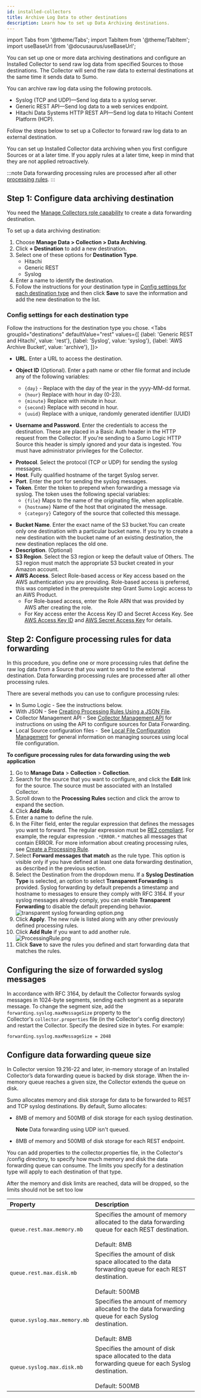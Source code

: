 ```yaml
---
id: installed-collectors
title: Archive Log Data to other destinations
description: Learn how to set up Data Archiving destinations.
---
```

import Tabs from '@theme/Tabs';
import TabItem from '@theme/TabItem';
import useBaseUrl from '@docusaurus/useBaseUrl';

You can set up one or more data archiving destinations and configure an Installed Collector to send raw log data from specified Sources to those destinations. The Collector will send the raw data to external destinations at the same time it sends data to Sumo.

You can archive raw log data using the following protocols.

* Syslog (TCP and UDP)—Send log data to a syslog server.
* Generic REST API—Send log data to a web services endpoint.
* Hitachi Data Systems HTTP REST API—Send log data to Hitachi Content Platform (HCP).

Follow the steps below to set up a Collector to forward raw log data to an external destination.

You can set up Installed Collector data archiving when you first configure Sources or at a later time. If you apply rules at a later time, keep in mind that they are not applied retroactively.

:::note
Data forwarding processing rules are processed after all other [processing rules](/docs/send-data/collection/processing-rules).
:::

## Step 1: Configure data archiving destination

You need the [Manage Collectors role capability](../users-roles/roles/role-capabilities.md) to create a data forwarding destination.

To set up a data archiving destination:

1. Choose **Manage Data > Collection > Data Archiving**.
1. Click **+ Destination** to add a new destination.
1. Select one of these options for **Destination Type**. 
   * Hitachi
   * Generic REST
   * Syslog
1. Enter a name to identify the destination.
1. Follow the instructions for your destination type in [Config settings for each destination type](#config-settings-for-each-destination-type) and then click **Save** to save the information and add the new destination to the list.

### Config settings for each destination type

Follow the instructions for the destination type you chose.
<Tabs
  groupId="destinations"
  defaultValue="rest"
  values={[
    {label: 'Generic REST and Hitachi', value: 'rest'},
    {label: 'Syslog', value: 'syslog'},
    {label: 'AWS Archive Bucket', value: 'archive'},
  ]}>

  <TabItem value="rest">

  * **URL**. Enter a URL to access the destination.
  * **Object ID** (Optional). Enter a path name or other file format and include any of the following variables:
    * `{day}` - Replace with the day of the year in the yyyy-MM-dd format.
    * `{hour}` Replace with hour in day (0-23).
    * `{minute}` Replace with minute in hour.
    * `{second}` Replace with second in hour.
    * `{uuid}` Replace with a unique, randomly generated identifier (UUID)

  * **Username and Password**. Enter the credentials to access the destination. These are placed in a Basic Auth header in the HTTP request from the Collector.  If you're sending to a Sumo Logic HTTP Source this header is simply ignored and your data is ingested. You must have administrator privileges for the Collector.


</TabItem>
<TabItem value="syslog">

* **Protocol**. Select the protocol (TCP or UDP) for sending the syslog messages.
* **Host**. Fully qualified hostname of the target Syslog server.
* **Port**. Enter the port for sending the syslog messages.
* **Token**. Enter the token to prepend when forwarding a message via syslog. The token uses the following special variables:
  * `{file}` Maps to the name of the originating file, when applicable.
  * `{hostname}` Name of the host that originated the message.
  * `{category}` Category of the source that collected this message.

</TabItem>
<TabItem value="archive">

* **Bucket Name**. Enter the exact name of the S3 bucket.You can create only one destination with a particular bucket name. If you try to create a new destination with the bucket name of an existing destination, the new destination replaces the old one.
*  **Description**. (Optional)
* **S3 Region**. Select the S3 region or keep the default value of Others. The S3 region must match the appropriate S3 bucket created in your Amazon account.
* **AWS Access**. Select Role-based access or Key access based on the AWS authentication you are providing. Role-based access is preferred, this was completed in the prerequisite step Grant Sumo Logic access to an AWS Product.
  * For Role-based access, enter the Role ARN that was provided by AWS after creating the role.
  * For Key access enter the Access Key ID and Secret Access Key. See [AWS Access Key ID](http://docs.aws.amazon.com/STS/latest/UsingSTS/UsingTokens.html#RequestWithSTS) and [AWS Secret Access Key](https://aws.amazon.com/iam/) for details.

</TabItem>
</Tabs>


## Step 2: Configure processing rules for data forwarding

In this procedure, you define one or more processing rules that define the raw log data from a Source that you want to send to the external destination. Data forwarding processing rules are processed after all other processing rules.

There are several methods you can use to configure processing rules: 

* In Sumo Logic - See the instructions below.
* With JSON - See [Creating Processing Rules Using a JSON File](/docs/send-data/use-json-configure-sources). 
* Collector Management API - See [Collector Management API](/docs/api/collector-management) for instructions on using the API to configure sources for Data Forwarding.
* Local Source configuration files -  See [Local File Configuration Management](/docs/send-data/use-json-configure-sources/local-configuration-file-management) for general information on managing sources using local file configuration.

**To configure processing rules for data forwarding using the web application**

1. Go to **Manage Data** > **Collection** > **Collection**.
1. Search for the source that you want to configure, and click the **Edit** link for the source. The source must be associated with an Installed Collector.
1. Scroll down to the **Processing Rules** section and click the arrow to expand the section.
1. Click **Add Rule**.
1. Enter a name to define the rule.
1. In the Filter field, enter the regular expression that defines the messages you want to forward. The regular expression must be [RE2 compliant](https://github.com/google/re2/wiki/Syntax). For example, the regular expression `.*ERROR.*` matches all messages that contain ERROR. For more information about creating processing rules, see [Create a Processing Rule](/docs/send-data/collection/processing-rules/create-processing-rule).
1. Select **Forward messages that match** as the rule type. This option is visible only if you have defined at least one data forwarding destination, as described in the previous section. 
1. Select the Destination from the dropdown menu. If a **Syslog Destination Type** is selected, an option to select **Transparent Forwarding** is provided. Syslog forwarding by default prepends a timestamp and hostname to messages to ensure they comply with RFC 3164. If your syslog messages already comply, you can enable **Transparent Forwarding** to disable the default prepending behavior. <br/>![transparent syslog forwarding option.png](/img/data-forwarding/transparent-syslog-forwarding-option.png)
1. Click **Apply**. The new rule is listed along with any other previously defined processing rules.
1. Click **Add Rule** if you want to add another rule. <br/>![ProcessingRule.png](/img/data-forwarding/ProcessingRule.png)
1. Click **Save** to save the rules you defined and start forwarding data that matches the rules.

## Configuring the size of forwarded syslog messages

In accordance with RFC 3164, by default the Collector forwards syslog messages in 1024-byte segments, sending each segment as a separate message. To change the segment size, add the `forwarding.syslog.maxMessageSize` property to the Collector's `collector.properties` file (in the Collector's config directory) and restart the Collector. Specify the desired size in bytes. For example:

```
forwarding.syslog.maxMessageSize = 2048
```

## Configure data forwarding queue size

In Collector version 19.216-22 and later, in-memory storage of an Installed Collector’s data forwarding queue is backed by disk storage. When the in-memory queue reaches a given size, the Collector extends the queue on disk.

Sumo allocates memory and disk storage for data to be forwarded to REST and TCP syslog destinations. By default, Sumo allocates:

* 8MB of memory and 500MB of disk storage for each syslog destination.<br/>

    **Note** Data forwarding using UDP isn't queued.


* 8MB of memory and 500MB of disk storage for each REST endpoint.  

You can add properties to the collector.properties file, in the Collector's /config directory, to specify how much memory and disk the data forwarding queue can consume. The limits you specify for a destination type will apply to each destination of that type.

After the memory and disk limits are reached, data will be dropped, so the limits should not be set too low

| Property | Description |
| :-- | :-- |
| `queue.rest.max.memory.mb` | Specifies the amount of memory allocated to the data forwarding queue for each REST destination.<br/><br/>Default: 8MB |
| `queue.rest.max.disk.mb` | Specifies the amount of disk space allocated to the data forwarding queue for each REST destination.<br/><br/>Default: 500MB |
| `queue.syslog.max.memory.mb` | Specifies the amount of memory allocated to the data forwarding queue for each Syslog destination.<br/><br/>Default: 8MB |
| `queue.syslog.max.disk.mb` | Specifies the amount of disk space allocated to the data forwarding queue for each Syslog destination.<br/><br/>Default: 500MB |
